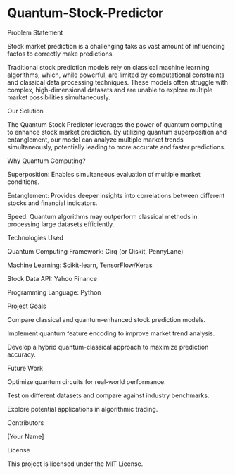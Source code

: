 # Quantum-Stock-Predictor


Problem Statement

Stock market prediction is a challenging taks as vast amount of influencing factos to correctly make predictions. 


Traditional stock prediction models rely on classical machine learning algorithms, which, while powerful, are limited by computational constraints and classical data processing techniques. These models often struggle with complex, high-dimensional datasets and are unable to explore multiple market possibilities simultaneously.

Our Solution

The Quantum Stock Predictor leverages the power of quantum computing to enhance stock market prediction. By utilizing quantum superposition and entanglement, our model can analyze multiple market trends simultaneously, potentially leading to more accurate and faster predictions.

Why Quantum Computing?

Superposition: Enables simultaneous evaluation of multiple market conditions.

Entanglement: Provides deeper insights into correlations between different stocks and financial indicators.

Speed: Quantum algorithms may outperform classical methods in processing large datasets efficiently.

Technologies Used

Quantum Computing Framework: Cirq (or Qiskit, PennyLane)

Machine Learning: Scikit-learn, TensorFlow/Keras

Stock Data API: Yahoo Finance

Programming Language: Python

Project Goals

Compare classical and quantum-enhanced stock prediction models.

Implement quantum feature encoding to improve market trend analysis.

Develop a hybrid quantum-classical approach to maximize prediction accuracy.

Future Work

Optimize quantum circuits for real-world performance.

Test on different datasets and compare against industry benchmarks.

Explore potential applications in algorithmic trading.

Contributors

[Your Name]

License

This project is licensed under the MIT License.
